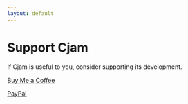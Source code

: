 ```yaml
---
layout: default
---
```


# Support Cjam


If Cjam is useful to you, consider supporting its development.   

<a href="https://buymeacoffee.com/cutandjoin" target="_blank">Buy Me a Coffee</a>  
  
<a href="https://paypal.me/cutandjoin" target="_blank">PayPal</a>  
